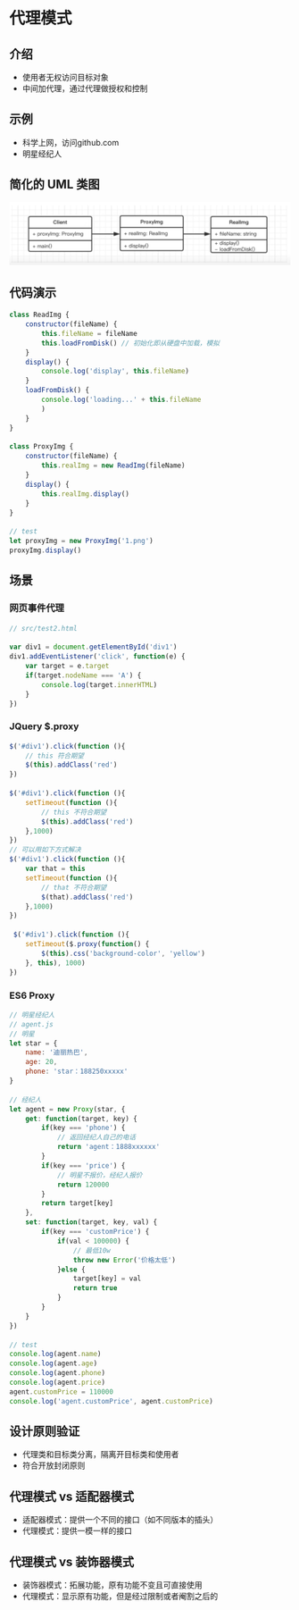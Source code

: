 # 代理模式

## 介绍
- 使用者无权访问目标对象
- 中间加代理，通过代理做授权和控制

## 示例
- 科学上网，访问github.com
- 明星经纪人

## 简化的 UML 类图
![代理模式](./assets/proxy.png)

## 代码演示
```javascript
class ReadImg {
    constructor(fileName) {
        this.fileName = fileName
        this.loadFromDisk() // 初始化即从硬盘中加载，模拟
    }
    display() {
        console.log('display', this.fileName)
    }
    loadFromDisk() {
        console.log('loading...' + this.fileName
        )
    }
}

class ProxyImg {
    constructor(fileName) {
        this.realImg = new ReadImg(fileName)    
    }
    display() {
        this.realImg.display()
    }
}

// test
let proxyImg = new ProxyImg('1.png')
proxyImg.display()
```

## 场景

### 网页事件代理
```javascript
// src/test2.html

var div1 = document.getElementById('div1')
div1.addEventListener('click', function(e) {
    var target = e.target
    if(target.nodeName === 'A') {
        console.log(target.innerHTML)
    }
})
```

### JQuery $.proxy
```javascript
$('#div1').click(function (){
    // this 符合期望
    $(this).addClass('red')
})

$('#div1').click(function (){
    setTimeout(function (){
        // this 不符合期望
        $(this).addClass('red')
    },1000)
})
// 可以用如下方式解决
$('#div1').click(function (){
    var that = this
    setTimeout(function (){
        // that 不符合期望
        $(that).addClass('red')
    },1000)
})

 $('#div1').click(function (){
    setTimeout($.proxy(function() {
        $(this).css('background-color', 'yellow')
    }, this), 1000)
})
```

### ES6 Proxy
```javascript
// 明星经纪人
// agent.js
// 明星
let star = {
    name: '迪丽热巴',
    age: 20,
    phone: 'star：188250xxxxx'
}

// 经纪人
let agent = new Proxy(star, {
    get: function(target, key) {
        if(key === 'phone') {
            // 返回经纪人自己的电话
            return 'agent：1888xxxxxx'
        }
        if(key === 'price') {
            // 明星不报价，经纪人报价
            return 120000
        }
        return target[key]
    },
    set: function(target, key, val) {
        if(key === 'customPrice') {
            if(val < 100000) {
                // 最低10w
                throw new Error('价格太低')
            }else {
                target[key] = val
                return true
            }
        }
    }
})

// test
console.log(agent.name)
console.log(agent.age)
console.log(agent.phone)
console.log(agent.price)
agent.customPrice = 110000
console.log('agent.customPrice', agent.customPrice)
```

## 设计原则验证
- 代理类和目标类分离，隔离开目标类和使用者
- 符合开放封闭原则

## 代理模式 vs 适配器模式
- 适配器模式：提供一个不同的接口（如不同版本的插头）
- 代理模式：提供一模一样的接口

## 代理模式 vs 装饰器模式
- 装饰器模式：拓展功能，原有功能不变且可直接使用
- 代理模式：显示原有功能，但是经过限制或者阉割之后的
